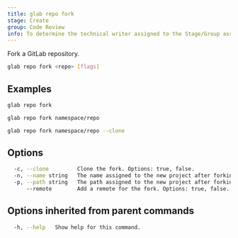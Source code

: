 ```yaml
---
title: glab repo fork
stage: Create
group: Code Review
info: To determine the technical writer assigned to the Stage/Group associated with this page, see https://about.gitlab.com/handbook/product/ux/technical-writing/#assignments
---
```


<!--
This documentation is auto generated by a script.
Please do not edit this file directly. Run `make gen-docs` instead.
-->

Fork a GitLab repository.

```bash title="terminal"
glab repo fork <repo> [flags]
```

## Examples

```bash title="terminal"
glab repo fork

glab repo fork namespace/repo

glab repo fork namespace/repo --clone
```

## Options

```bash title="terminal"
  -c, --clone         Clone the fork. Options: true, false.
  -n, --name string   The name assigned to the new project after forking.
  -p, --path string   The path assigned to the new project after forking.
      --remote        Add a remote for the fork. Options: true, false.
```

## Options inherited from parent commands

```bash title="terminal"
  -h, --help   Show help for this command.
```
